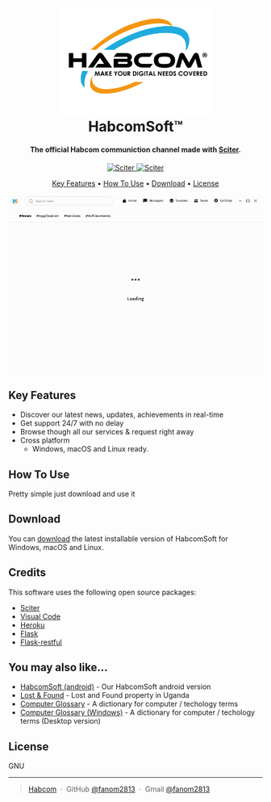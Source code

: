 
<h1 align="center">
  <br>
  <a href="#"><img src="src/images/logo.png" alt="Habcom Logo" width="300"></a>
  <br>
  HabcomSoft&trade;
  <br>
</h1>

<h4 align="center">The official <b>Habcom</b> communiction channel made with <a href="https://sciter.com/" target="_blank">Sciter</a>.</h4>

<p align="center">
  <a href="#">
    <img src="https://badgen.net/badge/Sciter/v4.4.8.3" alt="Sciter" />
  </a>
 <a href="#">
    <img src="https://badgen.net/github/release/Fanom2813/HabcomSoft/stable " alt="Sciter"/>
  </a>
</p>

<p align="center">
  <a href="#key-features">Key Features</a> •
  <a href="#how-to-use">How To Use</a> •
  <a href="#download">Download</a> •
  <a href="#license">License</a>
</p>

![screenshot](./images/Screenshot1.png)

## Key Features

* Discover our latest news, updates, achievements in real-time
* Get support 24/7 with no delay
* Browse though all our services & request right away  
* Cross platform
  - Windows, macOS and Linux ready.

## How To Use

Pretty simple just download and use it


## Download

You can [download](https://github.com/amitmerchant1990/electron-markdownify/releases/tag/v1.2.0) the latest installable version of HabcomSoft for Windows, macOS and Linux.

## Credits

This software uses the following open source packages:

- [Sciter](https://sciter.com/)
- [Visual Code](https://code.visualstudio.com/)
- [Heroku](https://www.heroku.com/)
- [Flask](https://flask.palletsprojects.com/)
- [Flask-restful](https://flask-restful.readthedocs.io/en/latest/)


## You may also like...

- [HabcomSoft (android)](https://play.google.com/store/apps/details?id=com.omarsoft.habcomsoft) - Our HabcomSoft android version
- [Lost & Found](https://play.google.com/store/apps/details?id=omarsoft.outlook.fr.urndlostfound_v2) - Lost and Found property in Uganda 
- [Computer Glossary](https://play.google.com/store/apps/details?id=omarsoft.outlook.fr.computerglossary) - A dictionary for computer / techology terms 
- [Computer Glossary (Windows)](https://www.softpedia.com/get/Others/Home-Education/Computer-Glossary.shtml) - A dictionary for computer / techology terms (Desktop version)

## License

GNU

---

> [Habcom](https://www.amitmerchant.com) &nbsp;&middot;&nbsp;
> GitHub [@fanom2813](https://github.com/amitmerchant1990) &nbsp;&middot;&nbsp;
> Gmail [@fanom2813](https://twitter.com/amit_merchant)
